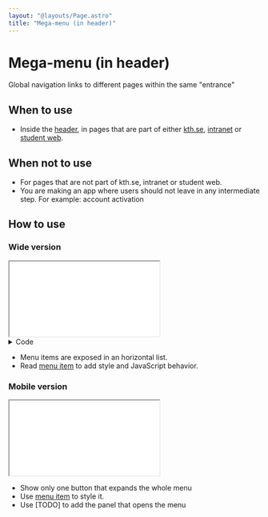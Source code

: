 ```yaml
---
layout: "@layouts/Page.astro"
title: "Mega-menu (in header)"
---
```


# Mega-menu (in header)

<p class="lead">Global navigation links to different pages within the same "entrance"</p>

## When to use

- Inside the [header](./header), in pages that are part of either [kth.se](https://kth.se), [intranet](https://intra.kth.se) or [student web](https://kth.se/student).

## When not to use

- For pages that are not part of kth.se, intranet or student web.
- You are making an app where users should not leave in any intermediate step. For example: account activation

## How to use

### Wide version

<iframe src="/style/en/examples/header/mega-menu"></iframe>

<details class="kth-details">
<summary>Code</summary>
<div>

<div class="kth-details__content">

```html
<header class="kth-header external">
  <div class="kth-header__container">
    <nav class="kth-mega-menu">
      <ul>
        <li>
          <a href="#" class="kth-menu-item dropdown">
            <span>Item 1</span>
          </a>
        </li>
        <li>
          <a href="#" class="kth-menu-item dropdown">
            <span>Item 2</span>
          </a>
        </li>
        <li>
          <a href="#" class="kth-menu-item dropdown">
            <span>Item 3</span>
          </a>
        </li>
        <li>
          <a href="#" class="kth-menu-item dropdown">
            <span>Item 4</span>
          </a>
        </li>
      </ul>
    </nav>
  </div>
</header>
```

```scss
@use "@kth/style/scss/components/header.scss";
@use "@kth/style/scss/components/menu-item.scss";
@use "@kth/style/scss/components/mega-menu.scss";
```

</div>
</details>

- Menu items are exposed in an horizontal list.
- Read [menu item](./menu-item) to add style and JavaScript behavior.

### Mobile version

<iframe src="/style/en/examples/header/mega-menu--collapsable"></iframe>

- Show only one button that expands the whole menu
- Use [menu item](./menu-item) to style it.
- Use [TODO] to add the panel that opens the menu
